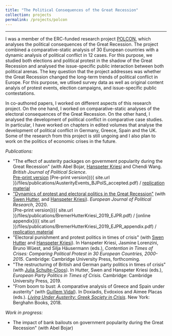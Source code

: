 ```yaml
---
title: "The Political Consequences of the Great Recession"
collection: projects
permalink: /projects/polcon
---
```


------

I was a member of the ERC-funded research project [POLCON](http://www.eui.eu/Projects/POLCON/Home.aspx), which analyses the political consequences of the Great Recession. The project combined a comparative-static analysis of 30 European countries with a dynamic analysis of political conflict in 12 cases. For this purpose, we studied both elections and political protest in the shadow of the Great Recession and analysed the issue-specific public interaction between both political arenas. The key question that the project addresses was whether the Great Recession changed the long-term trends of political conflict in Europe. For this purpose, we utlised survey data as well as original content analyis of protest events, election campaigns, and issue-specific public contestations.

In co-authored papers, I worked on different aspects of this research project. On the one hand, I worked on comparative-static analyses of the electoral consequences of the Great Recession. On the other hand, I analysed the development of political conflict in comparative case studies. In particular, I have worked on chapters in edited volumes that analyse the development of political conflict in Germany, Greece, Spain and the UK. Some of the research from this project is still ungoing and I also plan to work on the politics of economic crises in the future.

*Publications:*
* "The effect of austerity packages on government popularity during the Great Recession" (with Abel Bojar, [Hanspeter Kriesi](http://www.eui.eu/DepartmentsAndCentres/PoliticalAndSocialSciences/People/Professors/Kriesi.aspx) and Chendi Wang. *British Journal of Political Science*. <br/>
<a href="{{ site.url }}/files/publications/AusterityEvents_BJPolS_accepted.pdf" target="_blank">Pre-print version</a>
[Pre-print version]({{ site.url }}/files/publications/AusterityEvents_BJPolS_accepted.pdf) / [replication material]()
* ["Dynamics of protest and electoral politics in the Great Recession"](https://doi.org/10.1111/1475-6765.12375) (with [Swen Hutter](http://www.swen-hutter.eu/), and [Hanspeter Kriesi](http://www.eui.eu/DepartmentsAndCentres/PoliticalAndSocialSciences/People/Professors/Kriesi.aspx)). *European Journal of Political Research*, 2020. <br/>
[Pre-print version]({{ site.url }}/files/publications/BremerHutterKriesi_2019_EJPR.pdf) / [online appendix]({{ site.url }}/files/publications/BremerHutterKriesi_2019_EJPR_appendix.pdf) / [replication material](https://doi.org/10.7910/DVN/GWPX1A)
* "Electoral punishment and protest politics in times of crisis" (with [Swen Hutter](http://www.swen-hutter.eu/) and [Hanspeter Kriesi](http://www.eui.eu/DepartmentsAndCentres/PoliticalAndSocialSciences/People/Professors/Kriesi.aspx)). In Hanspeter Kriesi, Jasmine Lorenzini, Bruno Wüest, and Silja Häusermann (eds.), *Contention in Times of Crises: Comparing Political Protest in 30 European Countries, 2000-2015*. Cambridge: Cambridge University Press, forthcoming.
* "The restructuring of British and German party politics in times of crisis" (with [Julia Schulte-Cloos](https://jschultecloos.github.io/)). In Hutter, Swen and Hanspeter Kriesi (eds.), *European Party Politics in Times of Crisis.* Cambridge: Cambridge University Press, 2019.
* "From boom to bust: A comparative analysis of Greece and Spain under austerity" (with [Guillem Vidal](http://guillemvidal.eu/)). In Doxiadis, Evdoxios and Aimee Placas (eds.). *[Living Under Austerity: Greek Society in Crisis](http://www.berghahnbooks.com/title/DoxiadisLiving)*. New York: Berghahn Books, 2018.

*Work in progress:*
* The impact of bank bailouts on government popularity during the Great Recession" (with Abel Bojar)
